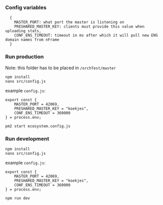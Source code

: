 
### Config variables
```
  {
    MASTER_PORT: what port the master is listening on
    PRESHARED_MASTER_KEY: clients must provide this value when uploading stats,
    CONF_ENS_TIMEOUT: timeout in ms after which it will pull new ENS domain names from nFrame
  }
```
### Run production
Note: this folder has to be placed in `/orchTest/master`

    npm install
    nano src/config.js

example `config.js`:
```
export const {
    MASTER_PORT = 42069,
    PRESHARED_MASTER_KEY = "koekjes",
    CONF_ENS_TIMEOUT = 360000
} = process.env;
```

    pm2 start ecosystem.config.js

### Run development

    npm install
    nano src/config.js

example `config.js`:
```
export const {
    MASTER_PORT = 42069,
    PRESHARED_MASTER_KEY = "koekjes",
    CONF_ENS_TIMEOUT = 360000
} = process.env;
```

    npm run dev


